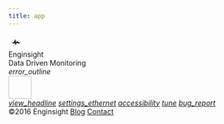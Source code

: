 ```yaml
---
title: app
---
```


<div class="profile clearfix">
  <div class="logo">
    <svg viewBox="-8 -7 30 30" height="30" width="30" xmlns="http://www.w3.org/2000/svg">
      <path d="M11.5 8L8.8 5.4 6.6 8.5 5.5 1.6 2.38 8H0V10h3.6L4.5 8.2l0.9 5.4L9 8.5l1.6 1.5H14V8H11.5z"></path>
    </svg>
    <div class="name">Enginsight</div>
    <div class="title">Data Driven Monitoring</div>
  </div>
  <div class="issues"><i class="material-icons">error_outline</i></div>
  <a class="account" href="/account">
    <img height="45" width="45">
    <div class="name"></div>
    <div class="email"></div>
  </a>
</div>

<div class="navigation">
  <a class="item" href="/"><i class="material-icons">view_headline</i></a>
  <a class="item" href="/servers"><i class="material-icons">settings_ethernet</i></a>
  <a class="item" href="/users"><i class="material-icons">accessibility</i></a>
  <a class="item" href="/settings"><i class="material-icons">tune</i></a>
  <a class="item" href="/feedback"><i class="material-icons">bug_report</i></a>
</div>
<div class="" id="app-view"></div>
<div class="credits">
  <span class="">©2016 Enginsight</span>
  <a href="/blog/">Blog</a>
  <a href="/contact/">Contact</a>
</div>

<script src="https://assets.enginsight.com/app/js/vendor.min.js" type="text/javascript"></script>
<script>
  const API_URL = document.querySelector('meta[name="api-host"]').getAttribute('content');

  $.ajaxSetup({
    crossDomain: true,
    xhrFields: {
      withCredentials: true
    }
  });
</script>
<script src="https://assets.enginsight.com/app/js/tags.min.js" type="text/javascript"></script>
<script src="https://assets.enginsight.com/app/js/templates.min.js" type="text/javascript"></script>
<script src="https://assets.enginsight.com/app/js/app.min.js" type="text/javascript"></script>
<script src="https://assets.enginsight.com/js/ga.js" type="text/javascript" async=""></script>
